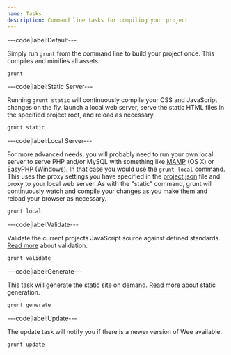 ```yaml
---
name: Tasks
description: Command line tasks for compiling your project
---
```


---code|label:Default---

Simply run ```grunt``` from the command line to build your project once. This compiles and minifies all assets.

```bash
grunt
```

---code|label:Static Server---

Running ```grunt static``` will continuously compile your CSS and JavaScript changes on the fly, launch a local web server, serve the static HTML files in the specified project root, and reload as necessary.

```bash
grunt static
```

---code|label:Local Server---

For more advanced needs, you will probably need to run your own local server to serve PHP and/or MySQL with something like [MAMP](http://www.mamp.info/) (OS X) or [EasyPHP](http://www.easyphp.org/) (Windows). In that case you would use the ```grunt local``` command. This uses the proxy settings you have specified in the [project.json](/build/config#general) file and proxy to your local web server. As with the "static" command, grunt will continuously watch and compile your changes as you make them and reload your browser as necessary.

```bash
grunt local
```
---code|label:Validate---
 
Validate the current projects JavaScript source against defined standards. [Read more](/build/validation) about validation.

```bash
grunt validate
```

---code|label:Generate---

This task will generate the static site on demand. [Read more](/generator) about static generation.

```bash
grunt generate
```

---code|label:Update---

The update task will notify you if there is a newer version of Wee available.

```bash
grunt update
```